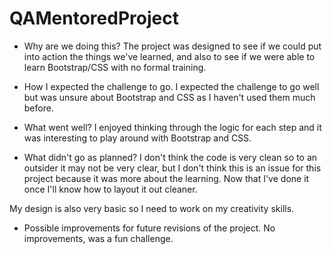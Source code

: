 # QAMentoredProject

* Why are we doing this?
The project was designed to see if we could put into action the things we've learned, and also to see if we were able to learn Bootstrap/CSS with no formal training. 

* How I expected the challenge to go.
I expected the challenge to go well but was unsure about Bootstrap and CSS as I haven't used them much before.

* What went well?
I enjoyed thinking through the logic for each step and it was interesting to play around with Bootstrap and CSS.

* What didn't go as planned?
I don't think the code is very clean so to an outsider it may not be very clear, but I don't think this is an issue for this project because it was more about the learning. Now that I've done it once I'll know how to layout it out cleaner.

My design is also very basic so I need to work on my creativity skills.

* Possible improvements for future revisions of the project.
No improvements, was a fun challenge.
